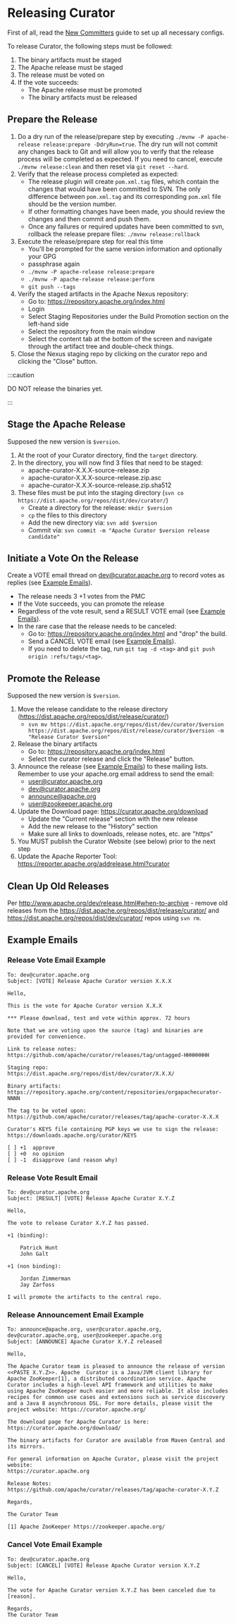 # Releasing Curator

First of all, read the [New Committers](new-committers.md) guide to set up all necessary configs.

To release Curator, the following steps must be followed:

1. The binary artifacts must be staged
2. The Apache release must be staged
3. The release must be voted on
4. If the vote succeeds:
   * The Apache release must be promoted
   * The binary artifacts must be released

## Prepare the Release

1. Do a dry run of the release/prepare step by executing `./mvnw -P apache-release release:prepare -DdryRun=true`. The dry run will not commit any changes back to Git and will allow you to verify that the release process will be completed as expected. If you need to cancel, execute `./mvnw release:clean` and then reset via `git reset --hard`.
2. Verify that the release process completed as expected:
   * The release plugin will create `pom.xml.tag` files, which contain the changes that would have been committed to SVN. The only difference between `pom.xml.tag` and its corresponding `pom.xml` file should be the version number.
   * If other formatting changes have been made, you should review the changes and then commit and push them.
   * Once any failures or required updates have been committed to svn, rollback the release prepare files: `./mvnw release:rollback`
3. Execute the release/prepare step for real this time
   * You'll be prompted for the same version information and optionally your GPG
   * passphrase again
   * `./mvnw -P apache-release release:prepare`
   * `./mvnw -P apache-release release:perform`
   * `git push --tags`
4. Verify the staged artifacts in the Apache Nexus repository:
   * Go to: https://repository.apache.org/index.html
   * Login
   * Select Staging Repositories under the Build Promotion section on the left-hand side
   * Select the repository from the main window
   * Select the content tab at the bottom of the screen and navigate through the artifact tree and double-check things.
5. Close the Nexus staging repo by clicking on the curator repo and clicking the "Close" button.

:::caution

DO NOT release the binaries yet.

:::

## Stage the Apache Release

Supposed the new version is `$version`.

1. At the root of your Curator directory, find the `target` directory.
2. In the directory, you will now find 3 files that need to be staged:
   * apache-curator-X.X.X-source-release.zip
   * apache-curator-X.X.X-source-release.zip.asc
   * apache-curator-X.X.X-source-release.zip.sha512
3. These files must be put into the staging directory (`svn co https://dist.apache.org/repos/dist/dev/curator/`)
   * Create a directory for the release: `mkdir $version`
   * `cp` the files to this directory
   * Add the new directory via: `svn add $version`
   * Commit via: `svn commit -m "Apache Curator $version release candidate"`

## Initiate a Vote On the Release

Create a VOTE email thread on dev@curator.apache.org to record votes as replies (see [Example Emails](#example-emails)).

* The release needs 3 +1 votes from the PMC
* If the Vote succeeds, you can promote the release
* Regardless of the vote result, send a RESULT VOTE email (see [Example Emails](#example-emails)).
* In the rare case that the release needs to be canceled:
  * Go to: https://repository.apache.org/index.html and "drop" the build.
  * Send a CANCEL VOTE email (see [Example Emails](#example-emails)).
  * If you need to delete the tag, run `git tag -d <tag>` and `git push origin :refs/tags/<tag>`.

## Promote the Release

Supposed the new version is `$version`.

1. Move the release candidate to the release directory (https://dist.apache.org/repos/dist/release/curator/)
   * `svn mv https://dist.apache.org/repos/dist/dev/curator/$version https://dist.apache.org/repos/dist/release/curator/$version -m "Release Curator $version"`
2. Release the binary artifacts
   * Go to: https://repository.apache.org/index.html
   * Select the curator release and click the "Release" button.
3. Announce the release (see [Example Emails](#example-emails)) to these mailing lists. Remember to use your apache.org email address to send the email:
   * user@curator.apache.org
   * dev@curator.apache.org
   * announce@apache.org
   * user@zookeeper.apache.org
4. Update the Download page: https://curator.apache.org/download
   * Update the "Current release" section with the new release
   * Add the new release to the "History" section
   * Make sure all links to downloads, release notes, etc. are "https"
5. You MUST publish the Curator Website (see below) prior to the next step
6. Update the Apache Reporter Tool: https://reporter.apache.org/addrelease.html?curator

## Clean Up Old Releases

Per http://www.apache.org/dev/release.html#when-to-archive - remove old releases from the https://dist.apache.org/repos/dist/release/curator/ and https://dist.apache.org/repos/dist/dev/curator/ repos using `svn rm`.

## Example Emails

### Release Vote Email Example

```text
To: dev@curator.apache.org
Subject: [VOTE] Release Apache Curator version X.X.X

Hello,

This is the vote for Apache Curator version X.X.X

*** Please download, test and vote within approx. 72 hours

Note that we are voting upon the source (tag) and binaries are provided for convenience.

Link to release notes:
https://github.com/apache/curator/releases/tag/untagged-HHHHHHHH

Staging repo:
https://dist.apache.org/repos/dist/dev/curator/X.X.X/

Binary artifacts:
https://repository.apache.org/content/repositories/orgapachecurator-NNNN

The tag to be voted upon:
https://github.com/apache/curator/releases/tag/apache-curator-X.X.X

Curator's KEYS file containing PGP keys we use to sign the release:
https://downloads.apache.org/curator/KEYS

[ ] +1  approve
[ ] +0  no opinion
[ ] -1  disapprove (and reason why)
```

### Release Vote Result Email

```text
To: dev@curator.apache.org
Subject: [RESULT] [VOTE] Release Apache Curator X.Y.Z

Hello,

The vote to release Curator X.Y.Z has passed.

+1 (binding):

    Patrick Hunt
    John Galt

+1 (non binding):

    Jordan Zimmerman
    Jay Zarfoss

I will promote the artifacts to the central repo.
```

### Release Announcement Email Example

```text
To: announce@apache.org, user@curator.apache.org, dev@curator.apache.org, user@zookeeper.apache.org
Subject: [ANNOUNCE] Apache Curator X.Y.Z released

Hello,

The Apache Curator team is pleased to announce the release of version <<PASTE X.Y.Z>>. Apache  Curator is a Java/JVM client library for Apache ZooKeeper[1], a distributed coordination service. Apache Curator includes a high-level API framework and utilities to make using Apache ZooKeeper much easier and more reliable. It also includes recipes for common use cases and extensions such as service discovery and a Java 8 asynchronous DSL. For more details, please visit the project website: https://curator.apache.org/

The download page for Apache Curator is here:
https://curator.apache.org/download/

The binary artifacts for Curator are available from Maven Central and its mirrors.

For general information on Apache Curator, please visit the project website:
https://curator.apache.org

Release Notes:
https://github.com/apache/curator/releases/tag/apache-curator-X.Y.Z

Regards,

The Curator Team

[1] Apache ZooKeeper https://zookeeper.apache.org/
```

### Cancel Vote Email Example

```text
To: dev@curator.apache.org
Subject: [CANCEL] [VOTE] Release Apache Curator version X.Y.Z

Hello,

The vote for Apache Curator version X.Y.Z has been canceled due to [reason].

Regards,
The Curator Team
```
